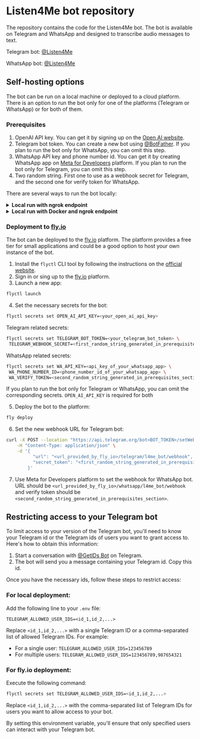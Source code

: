 # Listen4Me bot repository

The repository contains the code for the Listen4Me bot. The bot is available on Telegram and WhatsApp and designed to transcribe audio
messages to text.

Telegram bot: [@Listen4Me](https://t.me/l4me_bot)

WhatsApp bot: [@Listen4Me](https://wa.me/message/CZS3B3D7YNL3C1)

## Self-hosting options

The bot can be run on a local machine or deployed to a cloud platform.
There is an option to run the bot only for one of the platforms (Telegram or WhatsApp) or for both of them.

### Prerequisites

1. OpenAI API key. You can get it by signing up on the [Open AI website](https://platform.openai.com/signup).
2. Telegram bot token. You can create a new bot using [@BotFather](https://t.me/botfather). If you plan to run the bot only for WhatsApp,
   you can omit this step.
3. WhatsApp API key and phone number id. You can get it by creating WhatsApp app
   on [Meta for Developers](https://developers.facebook.com/apps) platform. If you plan to run the bot only for Telegram, you can omit this
   step.
4. Two random string. First one to use as a webhook secret for Telegram, and the second one for verify token for WhatsApp.

There are several ways to run the bot locally:
<details>
<summary><b>Local run with ngrok endpoint</b></summary>

1. Clone the repository:

```bash
git clone https://github.com/vlad324/listen4me-bot
```

2. Install the necessary dependencies:

```bash
pip install -r requirements.txt
```

3. Create a `.env` file in the root of the project and specify the following environment variables in it:

```
OPEN_AI_API_KEY=your_open_ai_api_key

TELEGRAM_BOT_TOKEN=your_telegram_bot_token
TELEGRAM_WEBHOOK_SECRET=first_random_string_generated_in_prerequisites_section

WA_API_KEY=api_key_of_your_whatsapp_app
WA_PHONE_NUMBER_ID=phone_number_id_of_your_whatsapp_app
WA_VERIFY_TOKEN=second_random_string_generated_in_prerequisites_section
```

If you plan to run the bot only for Telegram or WhatsApp, you can omit the corresponding variables. `OPEN_AI_API_KEY` is required for both
platforms.

4. Run the bot:

```bash
fastapi run app/main.py --port 8000
```

The bot will be waiting for webhooks at `http://localhost:8000/telegram/l4me_bot/webhook` for Telegram
and `http://localhost:8000/whatsapp/l4me_bot/webhook` for WhatsApp.

5. Using `ngrok`, expose your local server to the internet:

```bash
ngrok http 8000
```

6. Set the webhook for Telegram the bot:

```bash
curl -X POST --location "https://api.telegram.org/bot<BOT_TOKEN>/setWebhook" \
    -H "Content-Type: application/json" \
    -d '{
          "url": "<url_provided_by_ngrok>/telegram/l4me_bot/webhook",
          "secret_token": "<first_random_string_generated_in_prerequisites_section>"
        }'
```

7. Use Meta for Developers platform to set the webhook for WhatsApp bot. URL should be `<url_provided_by_ngrok>/whatsapp/l4me_bot/webhook`
   and verify token should be `<second_random_string_generated_in_prerequisites_section>`.

</details>

<details>
<summary><b>Local run with Docker and ngrok endpoint</b></summary>

1. Clone the repository:

```bash
git clone https://github.com/vlad324/listen4me-bot
```

2. Build the Docker image:

```bash
docker build -t listen4me-bot .
```

3. Create a `.env` file in the root of the project and specify the following environment variables in it:

```
OPEN_AI_API_KEY=your_open_ai_api_key

TELEGRAM_BOT_TOKEN=your_telegram_bot_token
TELEGRAM_WEBHOOK_SECRET=first_random_string_generated_in_prerequisites_section

WA_API_KEY=api_key_of_your_whatsapp_app
WA_PHONE_NUMBER_ID=phone_number_id_of_your_whatsapp_app
WA_VERIFY_TOKEN=second_random_string_generated_in_prerequisites_section
```

If you plan to run the bot only for Telegram or WhatsApp, you can omit the corresponding variables. `OPEN_AI_API_KEY` is required for both
platforms.

4. Run the Docker container:

```bash
docker run --env-file .env -p 8080:8080 listen4me-bot
```

5. Using `ngrok`, expose your local server to the internet:

```bash
ngrok http 8080
```

6. Set the webhook for Telegram the bot:

```bash
curl -X POST --location "https://api.telegram.org/bot<BOT_TOKEN>/setWebhook" \
    -H "Content-Type: application/json" \
    -d '{
          "url": "<url_provided_by_ngrok>/telegram/l4me_bot/webhook",
          "secret_token": "<first_random_string_generated_in_prerequisites_section>"
        }'
```

7. Use Meta for Developers platform to set the webhook for WhatsApp bot. URL should be `<url_provided_by_ngrok>/whatsapp/l4me_bot/webhook`
   and verify token should be `<second_random_string_generated_in_prerequisites_section>`.

</details>

### Deployment to [fly.io](https://fly.io)

The bot can be deployed to the [fly.io](https://fly.io) platform. The platform provides a free tier for small applications and could be a
good option to host your own instance of the bot.

1. Install the `flyctl` CLI tool by following the instructions on
   the [official website](https://fly.io/docs/getting-started/installing-flyctl/).
2. Sign in or sing up to the [fly.io](https://fly.io/docs/hands-on/sign-up-sign-in/) platform.
3. Launch a new app:

```bash
flyctl launch
```

4. Set the necessary secrets for the bot:

```bash
flyctl secrets set OPEN_AI_API_KEY=<your_open_ai_api_key>
```

Telegram related secrets:

```bash
flyctl secrets set TELEGRAM_BOT_TOKEN=<your_telegram_bot_token> \
 TELEGRAM_WEBHOOK_SECRET=<first_random_string_generated_in_prerequisites_section>
```

WhatsApp related secrets:

```bash
flyctl secrets set WA_API_KEY=<api_key_of_your_whatsapp_app> \
 WA_PHONE_NUMBER_ID=<phone_number_id_of_your_whatsapp_app> \
 WA_VERIFY_TOKEN=<second_random_string_generated_in_prerequisites_section>
```

If you plan to run the bot only for Telegram or WhatsApp, you can omit the corresponding secrets. `OPEN_AI_API_KEY` is required for both

5. Deploy the bot to the platform:

```bash
fly deploy
```

6. Set the new webhook URL for Telegram bot:

```bash
curl -X POST --location "https://api.telegram.org/bot<BOT_TOKEN>/setWebhook" \
    -H "Content-Type: application/json" \
    -d '{
          "url": "<url_provided_by_fly_io>/telegram/l4me_bot/webhook",
          "secret_token": "<first_random_string_generated_in_prerequisites_section>"
        }'
```

7. Use Meta for Developers platform to set the webhook for WhatsApp bot. URL should be `<url_provided_by_fly_io>/whatsapp/l4me_bot/webhook`
   and verify token should be `<second_random_string_generated_in_prerequisites_section>`.

## Restricting access to your Telegram bot

To limit access to your version of the Telegram bot, you'll need to know your Telegram id or the Telegram ids of users you want to grant
access to.
Here's how to obtain this information:

1. Start a conversation with [@GetIDs Bot](https://t.me/getidsbot) on Telegram.
2. The bot will send you a message containing your Telegram id. Copy this id.

Once you have the necessary ids, follow these steps to restrict access:

### For local deployment:

Add the following line to your `.env` file:

```
TELEGRAM_ALLOWED_USER_IDS=<id_1,id_2,...>
```

Replace `<id_1,id_2,...>` with a single Telegram ID or a comma-separated list of allowed Telegram IDs. For example:

- For a single user: `TELEGRAM_ALLOWED_USER_IDS=123456789`
- For multiple users: `TELEGRAM_ALLOWED_USER_IDS=123456789,987654321`

### For fly.io deployment:

Execute the following command:

```bash
flyctl secrets set TELEGRAM_ALLOWED_USER_IDS=<id_1,id_2,...>
```

Replace `<id_1,id_2,...>` with the comma-separated list of Telegram IDs for users you want to allow access to your bot.

By setting this environment variable, you'll ensure that only specified users can interact with your Telegram bot.